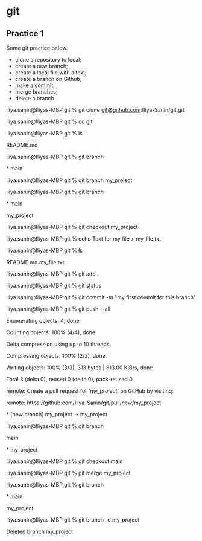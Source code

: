 # git 
## Practice 1

Some git practice below.
- clone a repository to local;
- create a new branch;
- create a local file with a text;
- create a branch on Github;
- make a commit;
- merge branches;
- delete a branch

iliya.sanin@Iliyas-MBP git % git clone git@github.com:Iliya-Sanin/git.git
<p> iliya.sanin@Iliyas-MBP git % cd git
<p> iliya.sanin@Iliyas-MBP git % ls
<p> README.md

<p> iliya.sanin@Iliyas-MBP git % git branch
<p> * main
<p> iliya.sanin@Iliyas-MBP git % git branch my_project
<p> iliya.sanin@Iliyas-MBP git % git branch
<p> * main
<p>   my_project

<p> iliya.sanin@Iliyas-MBP git % git checkout my_project
<p> iliya.sanin@Iliyas-MBP git % echo Text for my file > my_file.txt 
<p> iliya.sanin@Iliyas-MBP git % ls
<p> README.md       my_file.txt

<p> iliya.sanin@Iliyas-MBP git % git add .
<p> iliya.sanin@Iliyas-MBP git % git status
<p> iliya.sanin@Iliyas-MBP git % git commit -m "my first commit for this branch"
<p> iliya.sanin@Iliyas-MBP git % git push --all
<p> Enumerating objects: 4, done.
<p> Counting objects: 100% (4/4), done.
<p> Delta compression using up to 10 threads
<p> Compressing objects: 100% (2/2), done.
<p> Writing objects: 100% (3/3), 313 bytes | 313.00 KiB/s, done.
<p> Total 3 (delta 0), reused 0 (delta 0), pack-reused 0
<p> remote: Create a pull request for 'my_project' on GitHub by visiting:
<p> remote:      https://github.com/Iliya-Sanin/git/pull/new/my_project
<p>  * [new branch]      my_project -> my_project

<p> iliya.sanin@Iliyas-MBP git % git branch
<p>   main
<p> * my_project

<p> iliya.sanin@Iliyas-MBP git % git checkout main
<p> iliya.sanin@Iliyas-MBP git % git merge my_project
<p> iliya.sanin@Iliyas-MBP git % git branch
<p> * main
<p>   my_project
<p> iliya.sanin@Iliyas-MBP git % git branch -d my_project
<p> Deleted branch my_project 

